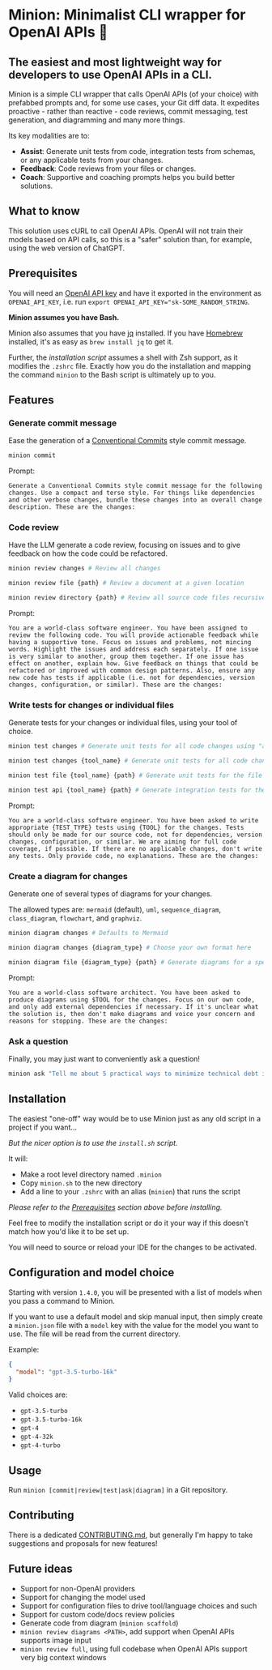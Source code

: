 # Minion: Minimalist CLI wrapper for OpenAI APIs 👾

## The easiest and most lightweight way for developers to use OpenAI APIs in a CLI.

Minion is a simple CLI wrapper that calls OpenAI APIs (of your choice) with prefabbed prompts and, for some use cases, your Git diff data. It expedites proactive - rather than reactive - code reviews, commit messaging, test generation, and diagramming and many more things.

Its key modalities are to:

- **Assist**: Generate unit tests from code, integration tests from schemas, or any applicable tests from your changes.
- **Feedback**: Code reviews from your files or changes.
- **Coach**: Supportive and coaching prompts helps you build better solutions.

## What to know

This solution uses cURL to call OpenAI APIs. OpenAI will not train their models based on API calls, so this is a "safer" solution than, for example, using the web version of ChatGPT.

## Prerequisites

You will need an [OpenAI API key](https://help.openai.com/en/articles/4936850-where-do-i-find-my-secret-api-key) and have it exported in the environment as `OPENAI_API_KEY`, i.e. run `export OPENAI_API_KEY="sk-SOME_RANDOM_STRING`.

**Minion assumes you have Bash.**

Minion also assumes that you have [jq](https://jqlang.github.io/jq/) installed. If you have [Homebrew](https://brew.sh/) installed, it's as easy as `brew install jq` to get it.

Further, the _installation script_ assumes a shell with Zsh support, as it modifies the `.zshrc` file. Exactly how you do the installation and mapping the command `minion` to the Bash script is ultimately up to you.

## Features

### Generate commit message

Ease the generation of a [Conventional Commits](https://www.conventionalcommits.org/en/v1.0.0/) style commit message.

```bash
minion commit
```

Prompt:

```text
Generate a Conventional Commits style commit message for the following changes. Use a compact and terse style. For things like dependencies and other verbose changes, bundle these changes into an overall change description. These are the changes:
```

### Code review

Have the LLM generate a code review, focusing on issues and to give feedback on how the code could be refactored.

```bash
minion review changes # Review all changes

minion review file {path} # Review a document at a given location

minion review directory {path} # Review all source code files recursively from location
```

Prompt:

```text
You are a world-class software engineer. You have been assigned to review the following code. You will provide actionable feedback while having a supportive tone. Focus on issues and problems, not mincing words. Highlight the issues and address each separately. If one issue is very similar to another, group them together. If one issue has effect on another, explain how. Give feedback on things that could be refactored or improved with common design patterns. Also, ensure any new code has tests if applicable (i.e. not for dependencies, version changes, configuration, or similar). These are the changes:
```

### Write tests for changes or individual files

Generate tests for your changes or individual files, using your tool of choice.

```bash
minion test changes # Generate unit tests for all code changes using "an appropriate tool"

minion test changes {tool_name} # Generate unit tests for all code changes using the provided tool

minion test file {tool_name} {path} # Generate unit tests for the file at the path using the provided tool

minion test api {tool_name} {path} # Generate integration tests for the schema/file at the path using the provided tool
```

Prompt:

```text
You are a world-class software engineer. You have been asked to write appropriate {TEST_TYPE} tests using {TOOL} for the changes. Tests should only be made for our source code, not for dependencies, version changes, configuration, or similar. We are aiming for full code coverage, if possible. If there are no applicable changes, don't write any tests. Only provide code, no explanations. These are the changes:
```

### Create a diagram for changes

Generate one of several types of diagrams for your changes.

The allowed types are: `mermaid` (default), `uml`, `sequence_diagram`, `class_diagram`, `flowchart`, and `graphviz`.

```bash
minion diagram changes # Defaults to Mermaid

minion diagram changes {diagram_type} # Choose your own format here

minion diagram file {diagram_type} {path} # Generate diagrams for a specific file, such as an infrastructure-as-code configuration
```

Prompt:

```text
You are a world-class software architect. You have been asked to produce diagrams using $TOOL for the changes. Focus on our own code, and only add external dependencies if necessary. If it's unclear what the solution is, then don't make diagrams and voice your concern and reasons for stopping. These are the changes:
```

### Ask a question

Finally, you may just want to conveniently ask a question!

```bash
minion ask "Tell me about 5 practical ways to minimize technical debt in a React project."
```

## Installation

The easiest "one-off" way would be to use Minion just as any old script in a project if you want...

_But the nicer option is to use the `install.sh` script._

It will:

- Make a root level directory named `.minion`
- Copy `minion.sh` to the new directory
- Add a line to your `.zshrc` with an alias (`minion`) that runs the script

_Please refer to the [Prerequisites](#prerequisites) section above before installing._

Feel free to modify the installation script or do it your way if this doesn't match how you'd like it to be set up.

You will need to source or reload your IDE for the changes to be activated.

## Configuration and model choice

Starting with version `1.4.0`, you will be presented with a list of models when you pass a command to Minion.

If you want to use a default model and skip manual input, then simply create a `minion.json` file with a `model` key with the value for the model you want to use. The file will be read from the current directory.

Example:

```json
{
  "model": "gpt-3.5-turbo-16k"
}
```

Valid choices are:

- `gpt-3.5-turbo`
- `gpt-3.5-turbo-16k`
- `gpt-4`
- `gpt-4-32k`
- `gpt-4-turbo`

## Usage

Run `minion [commit|review|test|ask|diagram]` in a Git repository.

## Contributing

There is a dedicated [CONTRIBUTING.md](CONTRIBUTING.md), but generally I'm happy to take suggestions and proposals for new features!

## Future ideas

- Support for non-OpenAI providers
- Support for changing the model used
- Support for configuration files to drive tool/language choices and such
- Support for custom code/docs review policies
- Generate code from diagram (`minion scaffold`)
- `minion review diagrams <PATH>`, add support when OpenAI APIs supports image input
- `minion review full`, using full codebase when OpenAI APIs support very big context windows
